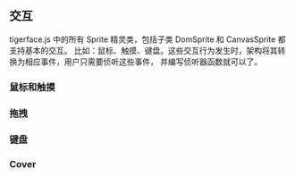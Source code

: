 ## 交互

tigerface.js 中的所有 Sprite 精灵类，包括子类 DomSprite 和 CanvasSprite 都支持基本的交互。
比如：鼠标、触摸、键盘。这些交互行为发生时，架构将其转换为相应事件，用户只需要侦听这些事件，
并编写侦听器函数就可以了。


### 鼠标和触摸



### 拖拽

### 键盘

### Cover
